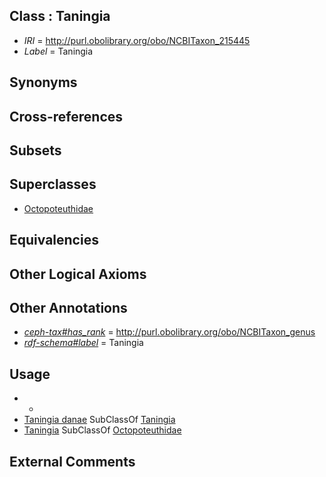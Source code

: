 
## Class : Taningia

 * *IRI* = http://purl.obolibrary.org/obo/NCBITaxon_215445
 * *Label* = Taningia

## Synonyms


## Cross-references


## Subsets


## Superclasses

 * [Octopoteuthidae](../../NCBITaxon/32/NCBITaxon_61732.md)

## Equivalencies


## Other Logical Axioms


## Other Annotations

 * *[ceph-tax#has_rank](../../ceph-tax#has/nk/ceph-tax#has_rank.md)* = http://purl.obolibrary.org/obo/NCBITaxon_genus
 * *[rdf-schema#label](../../el/rdf-schema#label.md)* = Taningia

## Usage

 * -
 * [Taningia danae](../../NCBITaxon/46/NCBITaxon_215446.md) SubClassOf [Taningia](../../NCBITaxon/45/NCBITaxon_215445.md)
 * [Taningia](../../NCBITaxon/45/NCBITaxon_215445.md) SubClassOf [Octopoteuthidae](../../NCBITaxon/32/NCBITaxon_61732.md)

## External Comments

